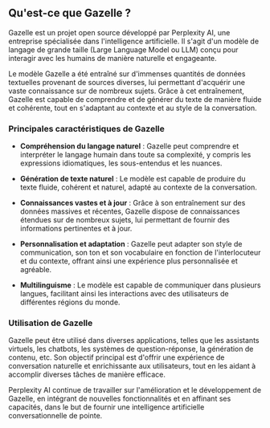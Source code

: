 ## Qu'est-ce que Gazelle ?

Gazelle est un projet open source développé par Perplexity AI, une entreprise spécialisée dans l'intelligence artificielle. Il s'agit d'un modèle de langage de grande taille (Large Language Model ou LLM) conçu pour interagir avec les humains de manière naturelle et engageante.

Le modèle Gazelle a été entraîné sur d'immenses quantités de données textuelles provenant de sources diverses, lui permettant d'acquérir une vaste connaissance sur de nombreux sujets. Grâce à cet entraînement, Gazelle est capable de comprendre et de générer du texte de manière fluide et cohérente, tout en s'adaptant au contexte et au style de la conversation.

### Principales caractéristiques de Gazelle

- **Compréhension du langage naturel** : Gazelle peut comprendre et interpréter le langage humain dans toute sa complexité, y compris les expressions idiomatiques, les sous-entendus et les nuances.

- **Génération de texte naturel** : Le modèle est capable de produire du texte fluide, cohérent et naturel, adapté au contexte de la conversation.

- **Connaissances vastes et à jour** : Grâce à son entraînement sur des données massives et récentes, Gazelle dispose de connaissances étendues sur de nombreux sujets, lui permettant de fournir des informations pertinentes et à jour.

- **Personnalisation et adaptation** : Gazelle peut adapter son style de communication, son ton et son vocabulaire en fonction de l'interlocuteur et du contexte, offrant ainsi une expérience plus personnalisée et agréable.

- **Multilinguisme** : Le modèle est capable de communiquer dans plusieurs langues, facilitant ainsi les interactions avec des utilisateurs de différentes régions du monde.

### Utilisation de Gazelle

Gazelle peut être utilisé dans diverses applications, telles que les assistants virtuels, les chatbots, les systèmes de question-réponse, la génération de contenu, etc. Son objectif principal est d'offrir une expérience de conversation naturelle et enrichissante aux utilisateurs, tout en les aidant à accomplir diverses tâches de manière efficace.

Perplexity AI continue de travailler sur l'amélioration et le développement de Gazelle, en intégrant de nouvelles fonctionnalités et en affinant ses capacités, dans le but de fournir une intelligence artificielle conversationnelle de pointe.